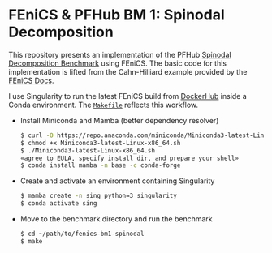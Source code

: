 # FEniCS & PFHub BM 1: Spinodal Decomposition

This repository presents an implementation of the PFHub [Spinodal Decomposition
Benchmark]( https://pages.nist.gov/pfhub/benchmarks/benchmark1.ipynb/) using
FEniCS. The basic code for this implementation is lifted from the Cahn-Hilliard
example provided by the [FEniCS Docs](
https://fenicsproject.org/olddocs/dolfin/latest/python/demos/cahn-hilliard/demo_cahn-hilliard.py.html).

I use Singularity to run the latest FEniCS build from [DockerHub](
https://hub.docker.com/r/fenics/stable) inside a Conda environment.
The [`Makefile`](Makefile) reflects this workflow.

* Install Miniconda and Mamba (better dependency resolver)
  ```bash
  $ curl -O https://repo.anaconda.com/miniconda/Miniconda3-latest-Linux-x86_64.sh
  $ chmod +x Miniconda3-latest-Linux-x86_64.sh
  $ ./Miniconda3-latest-Linux-x86_64.sh
  «agree to EULA, specify install dir, and prepare your shell»
  $ conda install mamba -n base -c conda-forge
  ```
* Create and activate an environment containing Singularity
  ```bash
  $ mamba create -n sing python=3 singularity
  $ conda activate sing
  ```
* Move to the benchmark directory and run the benchmark
  ```bash
  $ cd ~/path/to/fenics-bm1-spinodal
  $ make
  ```
